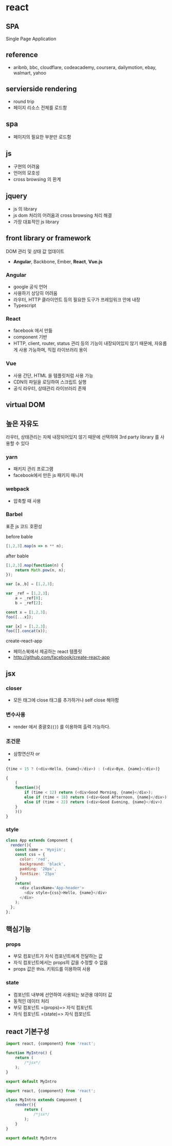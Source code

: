 # react
## SPA
Single Page Application
## reference
- aribnb, bbc, cloudflare, codeacademy, coursera, dailymotion, ebay, walmart, yahoo

## servierside rendering
- round trip
- 페이지 리소스 전체를 로드함
## spa
- 페이지의 필요한 부분만 로드함

## js
- 구현의 어려움
- 언어의 모호성
- cross browsing 의 환계

## jquery
- js 의 library
- js dom 처리의 어려움과 cross browsing 처리 해결
- 가장 대표적인 js library

## front library or framework
DOM 관리 및 상태 값 업데이트
- **Angular**, Backbone, Ember, **React**, **Vue.js**

### Angular
- google 공식 언어
- 사용하기 상당히 어려움
- 라우터, HTTP 클라이언트 등의 필요한 도구가 프레임워크 안에 내장
- Typescript

### React
- facebook 에서 만듦
- component 기반
- HTTP, client, router, status 관리 등의 기능이 내장되어있지 않기 때문에, 자유롭게 사용 가능하며, 직접 라이브러리 용이

### Vue
- 사용 간단, HTML 을 템플릿처럼 사용 가능
- CDN의 파일을 로딩하여 스크립트 실행
- 공식 라우터, 상태관리 라이브러리 존재

## virtual DOM

## 높은 자유도
라우터, 상태관리는 자체 내장되어있지 않기 때문에 선택하여 3rd party library 를 사용할 수 있다

### yarn
- 패키지 관리 프로그램
- facebook에서 만든 js 패키지 매니저

### webpack
- 압축할 때 사용

### Barbel
표준 js 코드 호환성

before bable
```js
[1,2,3].map(n => n ** n);
```
after bable
```js
[1,2,3].map(function(n) {
    return Math.pow(n, n);
});
```

```js
var [a,,b] = [1,2,3];
```
```js
var _ref = [1,2,3];
    a = _ref[0];
    b = _ref[2];
```

```js
const x = [1,2,3];
foo([...x]);
```
```js
var [x] = [1,2,3];
foo([].concat(x));
```

create-react-app
- 페이스북에서 제공하는 react 템플릿
- http://github.com/facebook/create-react-app

## jsx
### closer
- 모든 태그에 close 태그를 추가하거나 self close 해야함

### 변수사용
- render 에서 중괄호(`{}`) 를 이용하여 출력 가능하다.

### 조건문
- 삼항연산자 or 
- 
```js
{time < 15 ? (<div>Hello, {name}</div>) : (<div>Bye, {name}</div>)}
```
```js
{
    (
    function(){
        if (time < 12) return (<div>Good Morning, {name}</div>);
        else if (time < 18) return (<div>Good Afternoon, {name}</div>)
        else if (time < 22) return (<div>Good Evening, {name}</div>)
    }
    )()
}
```

### style
```js
class App extends Component {
  render(){
    const name = 'Hyojin';
    const css = {
      color: 'red',
      background: 'black',
      padding: '20px',
      fontSize: '25px'
    }
    return(
      <div className='App-header'>
        <div style={css}>Hello, {name}</div>
      </div>
    );  
  };
};
```

## 핵심기능
### props
- 부모 컴포넌트가 자식 컴포넌트에게 전달하는 값
- 자식 컴포넌트에서는 props의 값을 수정할 수 없음
- props 값은 this. 키워드를 이용하여 사용
### state
- 컴포넌트 내부에 선언하여 사용되는 보관용 데이터 값
- 동적인 데이터 처리
- 부모 컴포넌트 =(props)=> 자식 컴포넌트
- 자식 컴포넌트 =(state)=> 자식 컴포넌트

## react 기본구성
```js
import react, {component} from 'react';

function MyIntro() {
    return (
        /*jsx*/
    );
}

export default MyIntro
```

```js
import react, {component} from 'react';

class MyIntro extends Component {
    render(){
        return (
            /*jsx*/
        );
    }
}

export default MyIntro
```